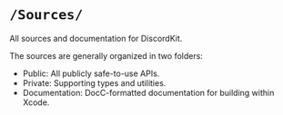 #  `/Sources/`

All sources and documentation for DiscordKit.

The sources are generally organized in two folders:
- Public: All publicly safe-to-use APIs.
- Private: Supporting types and utilities.
- Documentation: DocC-formatted documentation for building within Xcode.

